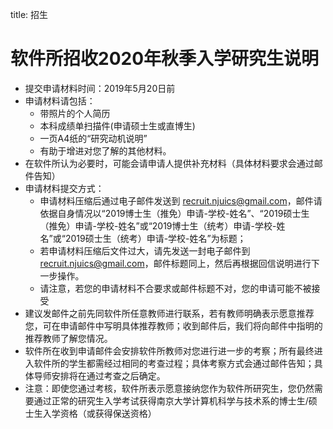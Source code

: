 title: 招生

# 软件所招收2020年秋季入学研究生说明
- 提交申请材料时间：2019年5月20日前
- 申请材料请包括： 
    + 带照片的个人简历
    + 本科成绩单扫描件(申请硕士生或直博生)
    + 一页A4纸的“研究动机说明”
    + 有助于增进对您了解的其他材料。
- 在软件所认为必要时，可能会请申请人提供补充材料（具体材料要求会通过邮件告知）
- 申请材料提交方式：
    + 申请材料压缩后通过电子邮件发送到 <recruit.njuics@gmail.com>，邮件请依据自身情况以“2019博士生（推免）申请-学校-姓名”、“2019硕士生（推免）申请-学校-姓名”或“2019博士生（统考）申请-学校-姓名”或“2019硕士生（统考）申请-学校-姓名”为标题；
    + 若申请材料压缩后文件过大，请先发送一封电子邮件到 <recruit.njuics@gmail.com>，邮件标题同上，然后再根据回信说明进行下一步操作。
    + 请注意，若您的申请材料不合要求或邮件标题不对，您的申请可能不被接受
- 建议发邮件之前先同软件所任意教师进行联系，若有教师明确表示愿意推荐您，可在申请邮件中写明具体推荐教师；收到邮件后，我们将向邮件中指明的推荐教师了解您情况。
- 软件所在收到申请邮件会安排软件所教师对您进行进一步的考察；所有最终进入软件所的学生都需经过相同的考查过程；具体考察方式会通过邮件告知；具体导师安排将在通过考查之后确定。
- 注意：即使您通过考核，软件所表示愿意接纳您作为软件所研究生，您仍然需要通过正常的研究生入学考试获得南京大学计算机科学与技术系的博士生/硕士生入学资格（或获得保送资格）


